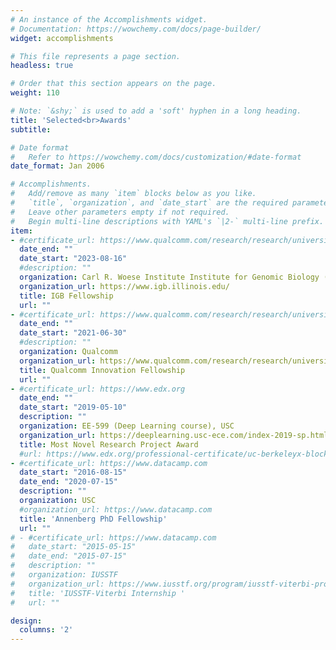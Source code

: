 ```yaml
---
# An instance of the Accomplishments widget.
# Documentation: https://wowchemy.com/docs/page-builder/
widget: accomplishments

# This file represents a page section.
headless: true

# Order that this section appears on the page.
weight: 110

# Note: `&shy;` is used to add a 'soft' hyphen in a long heading.
title: 'Selected<br>Awards'
subtitle: 

# Date format
#   Refer to https://wowchemy.com/docs/customization/#date-format
date_format: Jan 2006

# Accomplishments.
#   Add/remove as many `item` blocks below as you like.
#   `title`, `organization`, and `date_start` are the required parameters.
#   Leave other parameters empty if not required.
#   Begin multi-line descriptions with YAML's `|2-` multi-line prefix.
item:
- #certificate_url: https://www.qualcomm.com/research/research/university-relations/innovation-fellowship/winners
  date_end: ""
  date_start: "2023-08-16"
  #description: ""
  organization: Carl R. Woese Institute Institute for Genomic Biology (IGB)
  organization_url: https://www.igb.illinois.edu/ 
  title: IGB Fellowship
  url: ""
- #certificate_url: https://www.qualcomm.com/research/research/university-relations/innovation-fellowship/winners
  date_end: ""
  date_start: "2021-06-30"
  #description: ""
  organization: Qualcomm
  organization_url: https://www.qualcomm.com/research/research/university-relations/innovation-fellowship/winners
  title: Qualcomm Innovation Fellowship
  url: ""
- #certificate_url: https://www.edx.org
  date_end: ""
  date_start: "2019-05-10"
  description: ""
  organization: EE-599 (Deep Learning course), USC 
  organization_url: https://deeplearning.usc-ece.com/index-2019-sp.html
  title: Most Novel Research Project Award
  #url: https://www.edx.org/professional-certificate/uc-berkeleyx-blockchain-fundamentals
- #certificate_url: https://www.datacamp.com
  date_start: "2016-08-15"
  date_end: "2020-07-15"
  description: ""
  organization: USC
  #organization_url: https://www.datacamp.com
  title: 'Annenberg PhD Fellowship'
  url: ""
# - #certificate_url: https://www.datacamp.com
#   date_start: "2015-05-15"
#   date_end: "2015-07-15"
#   description: ""
#   organization: IUSSTF
#   organization_url: https://www.iusstf.org/program/iusstf-viterbi-program
#   title: 'IUSSTF-Viterbi Internship '
#   url: ""

design:
  columns: '2' 
---
```

